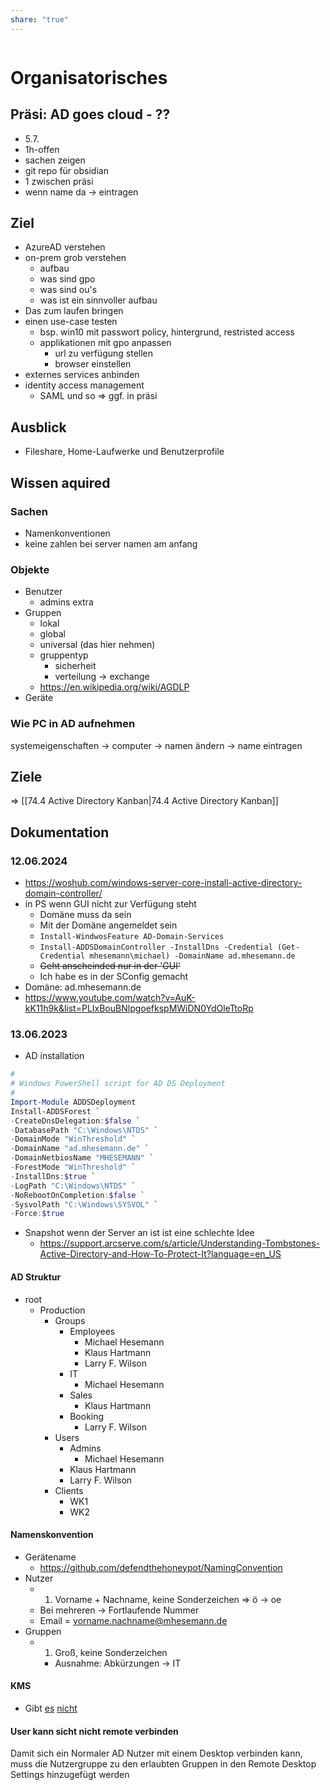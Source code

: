 ```yaml
---
share: "true"
---
```


```table-of-contents
```
# Organisatorisches
## Präsi: AD goes cloud - ??
- 5.7.
- 1h-offen
- sachen zeigen
- git repo für obsidian
- 1 zwischen präsi
- wenn name da -> eintragen
## Ziel
- AzureAD verstehen
- on-prem grob verstehen
	- aufbau
	- was sind gpo
	- was sind ou's
	- was ist ein sinnvoller aufbau
- Das zum laufen bringen
- einen use-case testen
	- bsp. win10 mit passwort policy, hintergrund, restristed access
	- applikationen mit gpo anpassen
		- url zu verfügung stellen
		- browser einstellen
- externes services anbinden
- identity access management
	- SAML und so
	=> ggf. in präsi
## Ausblick
- Fileshare, Home-Laufwerke und Benutzerprofile
## Wissen aquired
### Sachen
- Namenkonventionen
- keine zahlen bei server namen am anfang
### Objekte
- Benutzer
	- admins extra
- Gruppen
	- lokal
	- global
	- universal (das hier nehmen)
	- gruppentyp
		- sicherheit
		- verteilung -> exchange
	- https://en.wikipedia.org/wiki/AGDLP
- Geräte
### Wie PC in AD aufnehmen
systemeigenschaften -> computer -> namen ändern -> name eintragen
## Ziele
=> [[74.4 Active Directory Kanban|74.4 Active Directory Kanban]]
## Dokumentation
### 12.06.2024
- https://woshub.com/windows-server-core-install-active-directory-domain-controller/
- in PS wenn GUI nicht zur Verfügung steht
	- Domäne muss da sein
	- Mit der Domäne angemeldet sein
	- `Install-WindwosFeature AD-Domain-Services`
	- `Install-ADDSDomainController -InstallDns -Credential (Get-Credential mhesemann\michael) -DomainName ad.mhesemann.de `
	- ~~Geht anscheinded nur in der 'GUI'~~
	- Ich habe es in der SConfig gemacht
- Domäne: ad.mhesemann.de
- https://www.youtube.com/watch?v=AuK-kK11h9k&list=PLIxBouBNlpgoefkspMWiDN0YdOleTtoRp
### 13.06.2023
- AD installation
```powershell
#
# Windows PowerShell script for AD DS Deployment
#
Import-Module ADDSDeployment
Install-ADDSForest `
-CreateDnsDelegation:$false `
-DatabasePath "C:\Windows\NTDS" `
-DomainMode "WinThreshold" `
-DomainName "ad.mhesemann.de" `
-DomainNetbiosName "MHESEMANN" `
-ForestMode "WinThreshold" `
-InstallDns:$true `
-LogPath "C:\Windows\NTDS" `
-NoRebootOnCompletion:$false `
-SysvolPath "C:\Windows\SYSVOL" `
-Force:$true
```
- Snapshot wenn der Server an ist ist eine schlechte Idee
	- https://support.arcserve.com/s/article/Understanding-Tombstones-Active-Directory-and-How-To-Protect-It?language=en_US
#### AD Struktur
- root
	- Production
		- Groups
			- Employees
				- Michael Hesemann
				- Klaus Hartmann
				- Larry F. Wilson
			- IT
				- Michael Hesemann
			- Sales
				- Klaus Hartmann
			- Booking
				- Larry F. Wilson
		- Users
			- Admins
				- Michael Hesemann
			- Klaus Hartmann
			- Larry F. Wilson
		- Clients
			- WK1
			- WK2
#### Namenskonvention
- Gerätename
	- https://github.com/defendthehoneypot/NamingConvention
- Nutzer
	- 1. Vorname + Nachname, keine Sonderzeichen => ö -> oe
	- Bei mehreren -> Fortlaufende Nummer
	- Email = vorname.nachname@mhesemann.de
- Gruppen
	- 1. Groß, keine Sonderzeichen
		- Ausnahme: Abkürzungen -> IT
#### KMS
- Gibt [es](https://github.com/luodaoyi/kms-server) [nicht](https://gist.github.com/jerodg/502bd80a715347662e79af526c98f187#office-2021)
#### User kann sicht nicht remote verbinden
Damit sich ein Normaler AD Nutzer mit einem Desktop verbinden kann, muss die Nutzergruppe zu den erlaubten Gruppen in den Remote Desktop Settings hinzugefügt werden
